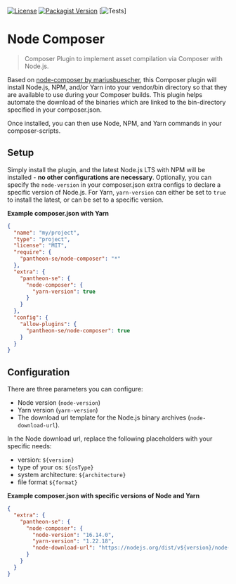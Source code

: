 [![License](https://img.shields.io/packagist/l/pantheon-se/node-composer)](LICENSE) [![Packagist Version](https://img.shields.io/packagist/v/pantheon-se/node-composer)](https://packagist.org/packages/pantheon-se/node-composer) [![Tests]([https://github.com/pantheon-se/node-composer/workflows/Tests/badge.svg?branch=2.x](https://github.com/pantheon-se/node-composer/actions/workflows/test.yml/badge.svg))]

# Node Composer

> Composer Plugin to implement asset compilation via Composer with Node.js.

Based on [node-composer by mariusbuescher](https://github.com/mariusbuescher/node-composer), this Composer plugin will install Node.js, NPM, and/or Yarn into your vendor/bin directory so that they are available to use during your Composer builds. This plugin helps automate the download of the binaries which are linked to the bin-directory specified in your composer.json.

Once installed, you can then use Node, NPM, and Yarn commands in your composer-scripts.

## Setup

Simply install the plugin, and the latest Node.js LTS with NPM will be installed - **no other configurations are necessary**. Optionally, you can specify the `node-version` in your composer.json extra configs to declare a specific version of Node.js. For Yarn, `yarn-version` can either be set to `true` to install the latest, or can be set to a specific version.

**Example composer.json with Yarn**

```json
{
  "name": "my/project",
  "type": "project",
  "license": "MIT",
  "require": {
    "pantheon-se/node-composer": "*"
  },
  "extra": {
    "pantheon-se": {
      "node-composer": {
        "yarn-version": true
      }
    }
  },
  "config": {
    "allow-plugins": {
      "pantheon-se/node-composer": true
    }
  }
}
```

## Configuration

There are three parameters you can configure: 
- Node version (`node-version`)
- Yarn version (`yarn-version`)
- The download url template for the Node.js binary archives (`node-download-url`).

In the Node download url, replace the following placeholders with your specific needs:

- version: `${version}`
- type of your os: `${osType}`
- system architecture: `${architecture}`
- file format `${format}`

**Example composer.json with specific versions of Node and Yarn** 

```json
{
  "extra": {
    "pantheon-se": {
      "node-composer": {
        "node-version": "16.14.0",
        "yarn-version": "1.22.18",
        "node-download-url": "https://nodejs.org/dist/v${version}/node-v${version}-${osType}-${architecture}.${format}"
      }
    }
  }
}
```
